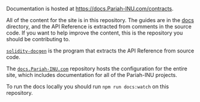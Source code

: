 Documentation is hosted at https://docs.Pariah-INU.com/contracts.

All of the content for the site is in this repository. The guides are in the
[docs](/docs) directory, and the API Reference is extracted from comments in
the source code. If you want to help improve the content, this is the
repository you should be contributing to.

[`solidity-docgen`](https://github.com/amarshaw/Pariah-INU/solidity-docgen) is the
program that extracts the API Reference from source code.

The [`docs.Pariah-INU.com`](https://github.com/amarshaw/Pariah-INU/docs.Pariah-INU.com)
repository hosts the configuration for the entire site, which includes
documentation for all of the Pariah-INU projects.

To run the docs locally you should run `npm run docs:watch` on this
repository.
